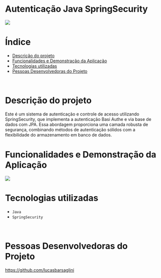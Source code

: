 # Autenticação Java SpringSecurity 

<img src="http://img.shields.io/static/v1?label=STATUS&message=CONCLUIDO&color=GREEN&style=for-the-badge"/>
<br/>

# Índice

* [Descrição do projeto](#descrição-do-projeto)
* [Funcionalidades e Demonstração da Aplicação](#funcionalidades-e-demonstração-da-aplicação)
* [Tecnologias utilizadas](#tecnologias-utilizadas)
* [Pessoas Desenvolvedoras do Projeto](#pessoas-desenvolvedoras)
<br/>

# Descrição do projeto

Este é um sistema de autenticação e controle de acesso utilizando SpringSecurity, que implementa a autenticação Basi Authe e via base de dados com JPA. Essa abordagem proporciona uma camada robusta de segurança, combinando métodos de autenticação sólidos com a flexibilidade do armazenamento em banco de dados.

# Funcionalidades e Demonstração da Aplicação
<img src="https://github.com/lucasbarsaglini/Auth-Java-SpringSecurity/assets/100448147/352743f1-d68c-40de-aa0d-9e04481e99aa">
<br/>

# Tecnologias utilizadas 

- ``Java``
- ``SpringSecurity``
<br/>

# Pessoas Desenvolvedoras do Projeto

https://github.com/lucasbarsaglini
